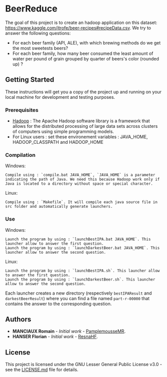 # BeerReduce

The goal of this project is to create an hadoop application on this dataset: https://www.kaggle.com/jtrofe/beer-recipes#recipeData.csv.
We try to answer the following questions:
- For each beer family (API, ALE), with which brewing methods do we get the most sweetests beers?
- For each beer family, how many beer consumed the least amount of water per pound of grain grouped by quarter of beers's color (rounded up) ?

## Getting Started

These instructions will get you a copy of the project up and running on your local machine for development and testing purposes.

### Prerequisites

- [Hadoop](https://hadoop.apache.org/) : The Apache Hadoop software library is a framework that allows for the distributed processing of large data sets across clusters of computers using simple programming models.
- For Linux users : set these environement variables : JAVA_HOME, HADOOP_CLASSPATH and HADOOP_HOME

### Compilation

Windows:

	Compile using : `compile.bat JAVA_HOME`, `JAVA_HOME` is a parameter indicating the path of Java. We need this because Hadoop work only if Java is located to a directory without space or special character.

Linux:

	Compile using : `Makefile`. It will compile each java source file in src folder and automatically generate launchers.

### Use

Windows:

	Launch the program by using : `launchBestIPA.bat JAVA_HOME`. This launcher allow to answer the first question.
	Launch the program by using : `launchDarkestBeer.bat JAVA_HOME`. This launcher allow to answer the second question.

Linux:

	Launch the program by using : `launchBestIPA.sh`. This launcher allow to answer the first question.
	Launch the program by using : `launchDarkestBeer.sh`. This launcher allow to answer the second question.

Each launcher creates a new directory (respectively `bestIPAResult` and `darkestBeerResult`) where you can find a file named `part-r-00000` that contains the answer to the corresponding question.

## Authors

* **MANCIAUX Romain** - *Initial work* - [PamplemousseMR](https://github.com/PamplemousseMR).
* **HANSER Florian** - *Initial work* - [ResnaHF](https://github.com/ResnaHF).

## License

This project is licensed under the GNU Lesser General Public License v3.0 - see the [LICENSE.md](LICENSE.md) file for details.